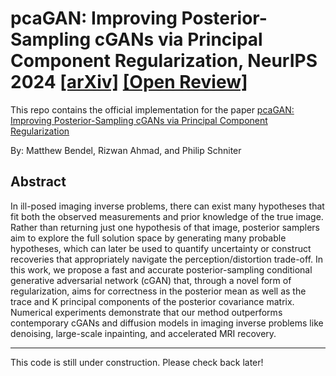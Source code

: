 # pcaGAN: Improving Posterior-Sampling cGANs via Principal Component Regularization, NeurIPS 2024 [[arXiv]](https://arxiv.org/pdf/2411.00605) [[Open Review]](https://openreview.net/pdf?id=Z0Nq3hHeEG)

This repo contains the official implementation for the paper [pcaGAN: Improving Posterior-Sampling cGANs via Principal Component Regularization](https://openreview.net/forum?id=Z0Nq3hHeEG)

By: Matthew Bendel, Rizwan Ahmad, and Philip Schniter

## Abstract
In ill-posed imaging inverse problems, there can exist many hypotheses that fit
both the observed measurements and prior knowledge of the true image. Rather
than returning just one hypothesis of that image, posterior samplers aim to explore the full solution space by generating many probable hypotheses, which can
later be used to quantify uncertainty or construct recoveries that appropriately
navigate the perception/distortion trade-off. In this work, we propose a fast and
accurate posterior-sampling conditional generative adversarial network (cGAN)
that, through a novel form of regularization, aims for correctness in the posterior
mean as well as the trace and K principal components of the posterior covariance
matrix. Numerical experiments demonstrate that our method outperforms contemporary cGANs and diffusion models in imaging inverse problems like denoising,
large-scale inpainting, and accelerated MRI recovery.

---

This code is still under construction. Please check back later!

[//]: # (## Setup)

[//]: # (See ```docs/setup.md``` for basic environment setup instructions.)

[//]: # ()
[//]: # (## Reproducing our Results)

[//]: # (### MRI)

[//]: # (See ```docs/mri.md``` for instructions on how to setup and reproduce our MRI results.)

[//]: # ()
[//]: # (## Extending the Code)

[//]: # (See ```docs/new_applications.md``` for basic instructions on how to extend the code to your application.)

[//]: # ()
[//]: # (## Questions and Concerns)

[//]: # (If you have any questions, or run into any issues, don't hesitate to reach out at bendel.8@osu.edu.)

[//]: # ()
[//]: # (## References)

[//]: # (This repository contains code from the following works, which should be cited:)

[//]: # ()
[//]: # (```)

[//]: # (@article{zbontar2018fastmri,)

[//]: # (  title={fastMRI: An open dataset and benchmarks for accelerated MRI},)

[//]: # (  author={Zbontar, Jure and Knoll, Florian and Sriram, Anuroop and Murrell, Tullie and Huang, Zhengnan and Muckley, Matthew J and Defazio, Aaron and Stern, Ruben and Johnson, Patricia and Bruno, Mary and others},)

[//]: # (  journal={arXiv preprint arXiv:1811.08839},)

[//]: # (  year={2018})

[//]: # (})

[//]: # ()
[//]: # (@article{devries2019evaluation,)

[//]: # (  title={On the evaluation of conditional GANs},)

[//]: # (  author={DeVries, Terrance and Romero, Adriana and Pineda, Luis and Taylor, Graham W and Drozdzal, Michal},)

[//]: # (  journal={arXiv preprint arXiv:1907.08175},)

[//]: # (  year={2019})

[//]: # (})

[//]: # ()
[//]: # (@inproceedings{Karras2020ada,)

[//]: # (  title={Training Generative Adversarial Networks with Limited Data},)

[//]: # (  author={Tero Karras and Miika Aittala and Janne Hellsten and Samuli Laine and Jaakko Lehtinen and Timo Aila},)

[//]: # (  booktitle={Proc. NeurIPS},)

[//]: # (  year={2020})

[//]: # (})

[//]: # ()
[//]: # (@inproceedings{zhao2021comodgan,)

[//]: # (  title={Large Scale Image Completion via Co-Modulated Generative Adversarial Networks},)

[//]: # (  author={Zhao, Shengyu and Cui, Jonathan and Sheng, Yilun and Dong, Yue and Liang, Xiao and Chang, Eric I and Xu, Yan},)

[//]: # (  booktitle={International Conference on Learning Representations &#40;ICLR&#41;},)

[//]: # (  year={2021})

[//]: # (})

[//]: # ()
[//]: # (@misc{zeng2022github,)

[//]: # (    howpublished = {Downloaded from \url{https://github.com/zengxianyu/co-mod-gan-pytorch}},)

[//]: # (    month = sep,)

[//]: # (    author={Yu Zeng},)

[//]: # (    title = {co-mod-gan-pytorch},)

[//]: # (    year = 2022)

[//]: # (})

[//]: # (```)

[//]: # ()
[//]: # (## Citation)

[//]: # (If you find this code helpful, please cite our paper:)

[//]: # (```)

[//]: # (@journal{bendel2022arxiv,)

[//]: # (  author = {Bendel, Matthew and Ahmad, Rizwan and Schniter, Philip},)

[//]: # (  title = {A Regularized Conditional {GAN} for Posterior Sampling in Inverse Problems},)

[//]: # (  year = {2022},)

[//]: # (  journal={arXiv:2210.13389})

[//]: # (})
[//]: # (```)
